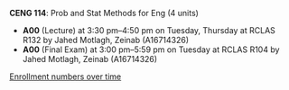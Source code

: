 **CENG 114**: Prob and Stat Methods for Eng (4 units)

- **A00** (Lecture) at 3:30 pm–4:50 pm on Tuesday, Thursday at RCLAS R132 by Jahed Motlagh, Zeinab (A16714326)
- **A00** (Final Exam) at 3:00 pm–5:59 pm on Tuesday at RCLAS R104 by Jahed Motlagh, Zeinab (A16714326)

[Enrollment numbers over time](./CENG114.tsv)
